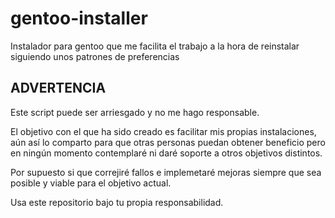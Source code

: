 # gentoo-installer

Instalador para gentoo que me facilita el trabajo a la hora de reinstalar siguiendo unos patrones de preferencias

## ADVERTENCIA

Este script puede ser arriesgado y no me hago responsable.

El objetivo con el que ha sido creado es facilitar mis propias
instalaciones, aún así lo comparto para que otras personas puedan
obtener beneficio pero en ningún momento contemplaré ni daré soporte a
otros objetivos distintos.

Por supuesto si que correjiré fallos e implemetaré mejoras siempre que
sea posible y viable para el objetivo actual.

Usa este repositorio bajo tu propia responsabilidad.
